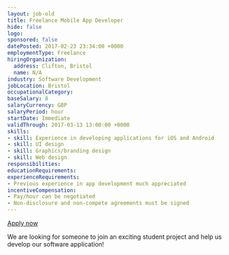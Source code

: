 ```yaml
---
layout: job-old
title: Freelance Mobile App Developer
hide: false
logo:
sponsored: false
datePosted: 2017-02-23 23:34:00 +0000
employmentType: Freelance
hiringOrganization:
  address: Clifton, Bristol
  name: N/A
industry: Software Development
jobLocation: Bristol
occupationalCategory:
baseSalary: 8
salaryCurrency: GBP
salaryPeriod: hour
startDate: Immediate
validThrough: 2017-03-13 13:00:00 +0000
skills:
- skill: Experience in developing applications for iOS and Android
- skill: UI design
- skill: Graphics/branding design
- skill: Web design
responsibilities:
educationRequirements:
experienceRequirements:
- Previous experience in app development much appreciated
incentiveCompensation:
- Pay/hour can be negotiated
- Non-disclosure and non-compete agreements must be signed
---
```

[Apply now](mailto:og13129@mybristol.ac.uk)

We are looking for someone to join an exciting student project and help us develop our software application!
